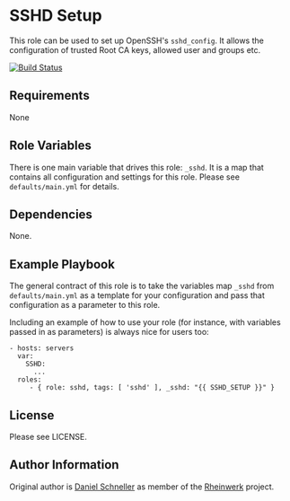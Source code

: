 SSHD Setup
=========

This role can be used to set up OpenSSH's `sshd_config`.
It allows the configuration of trusted Root CA keys, allowed user and
groups etc.

[![Build Status](https://github.com/Rheinwerk/ansible-role-sshd/actions/workflows/ci.yml/badge.svg)](https://github.com/Rheinwerk/ansible-role-sshd/actions/workflows/ci.yml)

Requirements
------------
None

Role Variables
--------------

There is one main variable that drives this role: `_sshd`. It is a map that contains all configuration and settings for this role.
Please see `defaults/main.yml` for details.

Dependencies
------------

None.


Example Playbook
----------------

The general contract of this role is to take the variables map `_sshd` from `defaults/main.yml` as a template for your configuration and pass that configuration as a parameter to this role.

Including an example of how to use your role (for instance, with variables passed in as parameters) is always nice for users too:

    - hosts: servers
      var:
        SSHD:
          ...
      roles:
         - { role: sshd, tags: [ 'sshd' ], _sshd: "{{ SSHD_SETUP }}" }

License
-------

Please see LICENSE.

Author Information
------------------

Original author is [Daniel Schneller](https://github.com/dschneller) as member of the [Rheinwerk](https://github.com/Rheinwerk) project.

